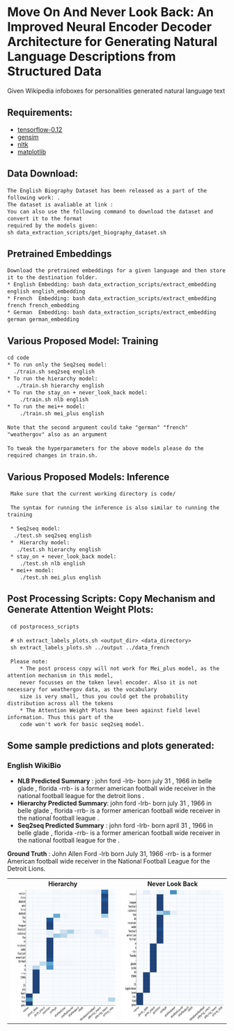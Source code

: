 # Move On And Never Look Back: An Improved Neural Encoder Decoder Architecture for Generating Natural Language Descriptions from Structured Data

Given Wikipedia infoboxes for personalities generated natural language text


## Requirements:
* [tensorflow-0.12](https://www.tensorflow.org/versions/r0.12/get_started/os_setup)
* [gensim](https://pypi.python.org/pypi/gensim)
* [nltk](http://www.nltk.org/install.html)
* [matplotlib](https://matplotlib.org/users/installing.html)

## Data Download:
    The English Biography Dataset has been released as a part of the following work: .
    The dataset is avaliable at link : 
    You can also use the following command to download the dataset and convert it to the format
    required by the models given:
    sh data_extraction_scripts/get_biography_dataset.sh

## Pretrained Embeddings
    Download the pretrained embeddings for a given language and then store it to the destination folder. 
    * English Embedding: bash data_extraction_scripts/extract_embedding english english_embedding
    * French  Embedding: bash data_extraction_scripts/extract_embedding french french_embedding
    * German  Embedding: bash data_extraction_scripts/extract_embedding german german_embedding
    
    
## Various Proposed Model: Training
    cd code
    * To run only the Seq2seq model:
      ./train.sh seq2seq english
    * To run the hierarchy model:
       ./train.sh hierarchy english
    * To run the stay_on + never_look_back model:
        ./train.sh nlb english
    * To run the mei++ model:
        ./train.sh mei_plus english
   
    Note that the second argument could take "german" "french" "weathergov" also as an argument 
    
    To tweak the hyperparameters for the above models please do the required changes in train.sh.
    
 ## Various Proposed Models: Inference
     Make sure that the current working directory is code/
    
     The syntax for running the inference is also similar to running the training 
 
     * Seq2seq model:
      ./test.sh seq2seq english
     *  Hierarchy model:
       ./test.sh hierarchy english
     * stay_on + never_look_back model:
        ./test.sh nlb english
     * mei++ model:
        ./test.sh mei_plus english
 
 
 ## Post Processing Scripts: Copy Mechanism and Generate Attention Weight Plots:
     cd postprocess_scripts
     
     # sh extract_labels_plots.sh <output_dir> <data_directory>
     sh extract_labels_plots.sh ../output ../data_french
     
     Please note:
        * The post process copy will not work for Mei_plus model, as the attention mechanism in this model, 
        never focusses on the token level encoder. Also it is not necessary for weathergov data, as the vocabulary
        size is very small, thus you could get the probability distribution across all the tokens
        * The Attention Weight Plots have been against field level information. Thus this part of the
        code won't work for basic seq2seq model.
 
 
 
 ## Some sample predictions and plots generated:
 ### English WikiBio
 * **NLB Predicted Summary**      :  john ford -lrb- born july 31 , 1966 in belle glade , florida -rrb- is a former american football wide receiver in the national football league for the detroit lions . 
 * **Hierarchy Predicted Summary**: john ford -lrb- born july 31 , 1966 in belle glade , florida -rrb- is a former american football wide receiver in the national football league .
 * **Seq2seq Predicted Summary**  :  john ford -lrb- born april 31 , 1966 in belle glade , florida -rrb- is a former american football wide receiver in the national football league for the . 

 **Ground Truth** : John Allen Ford -lrb born July 31, 1966 -rrb-  is a former American football wide receiver in the National Football League for the Detroit Lions.
 
 <table style="width:100%">
 <center>
 <tr>
 <th> Hierarchy </th>
 <th> Never Look Back </th>
 </tr>
 <tr>
 <td><img src="/images/eng_hier.jpg" height="300" width="300"> </td>
 <td> <img src="/images/eng_nlb.jpg" height="300" width="300"></td>
 </tr>
 </center>
 </table>

